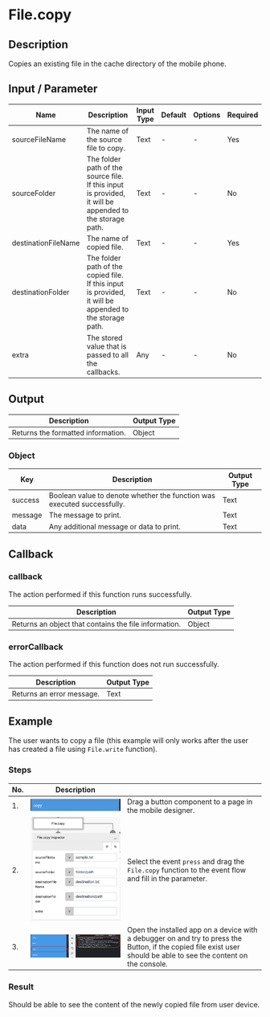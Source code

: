 # File.copy

## Description

Copies an existing file in the cache directory of the mobile phone.

## Input / Parameter

| Name | Description | Input Type | Default | Options | Required |
| ------ | ------ | ------ | ------ | ------ | ------ |
| sourceFileName | The name of the source file to copy. | Text | - | - | Yes |
| sourceFolder | The folder path of the source file. If this input is provided, it will be appended to the storage path. | Text | - | - | No |
| destinationFileName | The name of copied file. | Text | - | - | Yes |
| destinationFolder | The folder path of the copied file. If this input is provided, it will be appended to the storage path. | Text | - | - | No |
| extra | The stored value that is passed to all the callbacks. | Any | - | - | No |

## Output

| Description | Output Type |
| ------ | ------ |
| Returns the formatted information. | Object |

### Object

| Key | Description | Output Type |
| ------ | ------ | ------ |
| success | Boolean value to denote whether the function was executed successfully. | Text |
| message | The message to print. | Text |
| data | Any additional message or data to print. | Text |

## Callback

### callback

The action performed if this function runs successfully.

| Description | Output Type |
| ------ | ------ |
| Returns an object that contains the file information. | Object |

### errorCallback

The action performed if this function does not run successfully.

| Description | Output Type |
| ------ | ------ |
| Returns an error message. | Text |

## Example

The user wants to copy a file (this example will only works after the user has created a file using `File.write` function).

<!-- Share a scenario, like a user requirements. -->

### Steps

| No. | Description |  |
| ------ | ------ | ------ |
| 1. | ![](./copy-step-1.png) | Drag a button component to a page in the mobile designer. |
| 2. | ![](./copy-step-2.png) | Select the event `press` and drag the `File.copy` function to the event flow and fill in the parameter. |
| 3. | ![](./copy-step-3.png) | Open the installed app on a device with a debugger on and try to press the Button, if the copied file exist user should be able to see the content on the console. |

<!-- Show the steps and share some screenshots.

1. .....

Format: ![]({image-path}) -->

### Result

Should be able to see the content of the newly copied file from user device.